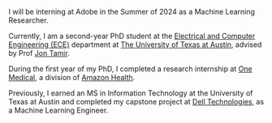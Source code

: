 I will be interning at Adobe in the Summer of 2024 as a Machine Learning Researcher.

Currently, I am a second-year PhD student at the <a href="https://www.ece.utexas.edu/">Electrical and Computer Engineering (ECE)</a> department at <a href="https://www.utexas.edu/">The University of Texas at Austin</a>, advised by Prof <a href="https://users.ece.utexas.edu/~jtamir/">Jon Tamir</a>.

During the first year of my PhD, I completed a research internship at <a href="https://www.onemedical.com/">One Medical</a>, a division of <a href="https://health.amazon.com/">Amazon Health</a>.

Previously, I earned an MS in Information Technology at the University of Texas at Austin and completed my capstone project at <a href="https://www.dell.com/en-us">Dell Technologies</a>, as a Machine Learning Engineer.